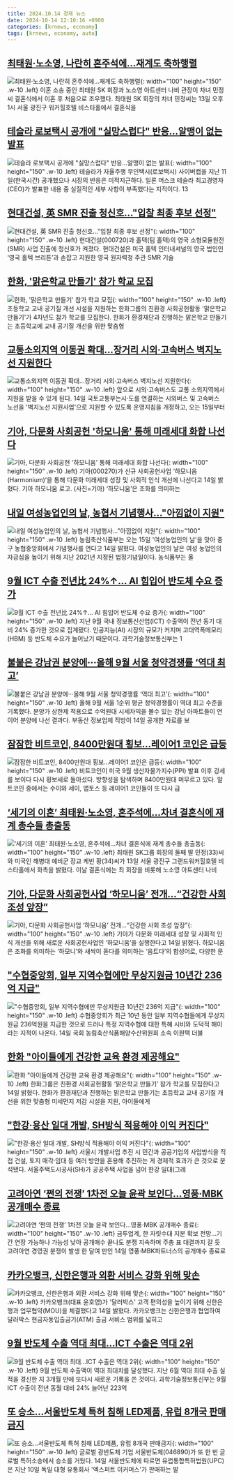 ```yaml
---
title: 2024.10.14 경제 뉴스
date: 2024-10-14 12:10:16 +0900
categories: [krnews, economy]
tags: [krnews, economy, auto]
---
```

## [최태원·노소영, 나란히 혼주석에…재계도 축하행렬](https://n.news.naver.com/mnews/article/215/0001183352)

![최태원·노소영, 나란히 혼주석에…재계도 축하행렬](https://mimgnews.pstatic.net/image/origin/215/2024/10/13/1183352.jpg?type=nf220_150){: width="100" height="150" .w-10 .left}
이혼 소송 중인 최태원 SK 회장과 노소영 아트센터 나비 관장이 차녀 민정 씨 결혼식에서 이혼 후 처음으로 조우했다. 최태원 SK 회장의 차녀 민정씨는 13일 오후 1시 서울 광진구 워커힐호텔 비스타홀에서 결혼식을

## [테슬라 로보택시 공개에 "실망스럽다" 반응…알맹이 없는 발표](https://n.news.naver.com/mnews/article/029/0002908106)

![테슬라 로보택시 공개에 "실망스럽다" 반응…알맹이 없는 발표](https://mimgnews.pstatic.net/image/origin/029/2024/10/13/2908106.jpg?type=nf220_150){: width="100" height="150" .w-10 .left}
테슬라가 자율주행 무인택시(로보택시) 사이버캡을 지난 11일(한국시간) 공개했으나 시장의 반응은 미적지근하다. 일론 머스크 테슬라 최고경영자(CEO)가 발표한 내용 중 실질적인 세부 사항이 부족했다는 지적이다. 13

## [현대건설, 英 SMR 진출 청신호…"입찰 최종 후보 선정"](https://n.news.naver.com/mnews/article/011/0004402304)

![현대건설, 英 SMR 진출 청신호…"입찰 최종 후보 선정"](https://mimgnews.pstatic.net/image/origin/011/2024/10/14/4402304.jpg?type=nf220_150){: width="100" height="150" .w-10 .left}
현대건설(000720)과 홀텍(팀 홀텍)의 영국 소형모듈원전(SMR) 사업 진출에 청신호가 켜졌다. 현대건설은 미국 홀텍 인터내셔널의 영국 법인인 ‘영국 홀텍 브리튼’과 손잡고 지원한 영국 원자력청 주관 SMR 기술

## [한화, '맑은학교 만들기' 참가 학교 모집](https://n.news.naver.com/mnews/article/277/0005483507)

![한화, '맑은학교 만들기' 참가 학교 모집](https://mimgnews.pstatic.net/image/origin/277/2024/10/14/5483507.jpg?type=nf220_150){: width="100" height="150" .w-10 .left}
초등학교 교내 공기질 개선 시설을 지원하는 한화그룹의 친환경 사회공헌활동 '맑은학교 만들기'가 4차년도 참가 학교를 모집한다. 한화가 환경재단과 진행하는 맑은학교 만들기는 초등학교에 교내 공기질 개선을 위한 맞춤형

## [교통소외지역 이동권 확대…장거리 시외·고속버스 벽지노선 지원한다](https://n.news.naver.com/mnews/article/030/0003246963)

![교통소외지역 이동권 확대…장거리 시외·고속버스 벽지노선 지원한다](https://mimgnews.pstatic.net/image/origin/030/2024/10/14/3246963.jpg?type=nf220_150){: width="100" height="150" .w-10 .left}
앞으로 시외·고속버스도 교통 소외지역에서 지원을 받을 수 있게 된다. 14일 국토교통부는시·도를 연결하는 시외버스 및 고속버스 노선을 '벽지노선 지원사업'으로 지원할 수 있도록 운영지침을 개정하고, 오는 15일부터

## [기아, 다문화 사회공헌 '하모니움' 통해 미래세대 화합 나선다](https://n.news.naver.com/mnews/article/018/0005858068)

![기아, 다문화 사회공헌 '하모니움' 통해 미래세대 화합 나선다](https://mimgnews.pstatic.net/image/origin/018/2024/10/14/5858068.jpg?type=nf220_150){: width="100" height="150" .w-10 .left}
기아(000270)가 신규 사회공헌사업 ‘하모니움(Harmonium)’을 통해 다문화 미래세대 성장 및 사회적 인식 개선에 나선다고 14일 밝혔다. 기아 하모니움 로고. (사진=기아) ‘하모니움’은 조화를 의미하는

## [내일 여성농업인의 날, 농협서 기념행사…"아낌없이 지원"](https://n.news.naver.com/mnews/article/001/0014981212)

![내일 여성농업인의 날, 농협서 기념행사…"아낌없이 지원"](https://mimgnews.pstatic.net/image/origin/001/2024/10/14/14981212.jpg?type=nf220_150){: width="100" height="150" .w-10 .left}
농림축산식품부는 오는 15일 '여성농업인의 날'을 맞아 중구 농협중앙회에서 기념행사를 연다고 14일 밝혔다. 여성농업인의 날은 여성 농업인의 자긍심을 높이기 위해 지난 2021년 지정된 법정기념일이다. 농식품부는 올

## [9월 ICT 수출 전년比 24%↑… AI 힘입어 반도체 수요 증가](https://n.news.naver.com/mnews/article/366/0001024005)

![9월 ICT 수출 전년比 24%↑… AI 힘입어 반도체 수요 증가](https://mimgnews.pstatic.net/image/origin/366/2024/10/14/1024005.jpg?type=nf220_150){: width="100" height="150" .w-10 .left}
지난 9월 국내 정보통신산업(ICT) 수출액이 전년 동기 대비 24% 증가한 것으로 집계됐다. 인공지능(AI) 시장의 규모가 커지며 고대역폭메모리(HBM) 등 반도체 수요가 늘어났기 때문이다. 과학기술정보통신부는 1

## [불붙은 강남권 분양에···올해 9월 서울 청약경쟁률 ‘역대 최고’](https://n.news.naver.com/mnews/article/032/0003326071)

![불붙은 강남권 분양에···올해 9월 서울 청약경쟁률 ‘역대 최고’](https://mimgnews.pstatic.net/image/origin/032/2024/10/14/3326071.jpg?type=nf220_150){: width="100" height="150" .w-10 .left}
올해 9월 서울 1순위 평균 청약경쟁률이 역대 최고 수준을 기록했다. 분양가 상한제 적용으로 수억원대 시세차익을 볼수 있는 강남 아파트들이 연이어 분양에 나선 결과다. 부동산 정보업체 직방이 14일 공개한 자료를 보

## [잠잠한 비트코인, 8400만원대 횡보…레이어1 코인은 급등](https://n.news.naver.com/mnews/article/003/0012836918)

![잠잠한 비트코인, 8400만원대 횡보…레이어1 코인은 급등](https://mimgnews.pstatic.net/image/origin/003/2024/10/14/12836918.jpg?type=nf220_150){: width="100" height="150" .w-10 .left}
비트코인이 미국 9월 생산자물가지수(PPI) 발표 이후 강세를 보이다 다시 횡보세로 돌아섰다. 방향성을 탐색하며 8400만원대 머무르고 있다. 알트코인 중에서는 수이와 세이, 앱토스 등 레이어1 코인들이 또 다시 급

## [‘세기의 이혼’ 최태원·노소영, 혼주석에…차녀 결혼식에 재계 총수들 총출동](https://n.news.naver.com/mnews/article/011/0004402060)

![‘세기의 이혼’ 최태원·노소영, 혼주석에…차녀 결혼식에 재계 총수들 총출동](https://mimgnews.pstatic.net/image/origin/011/2024/10/13/4402060.jpg?type=nf220_150){: width="100" height="150" .w-10 .left}
최태원 SK그룹 회장의 둘째 딸 민정(33)씨와 미국인 해병대 예비군 장교 케빈 황(34)씨가 13일 서울 광진구 그랜드워커힐호텔 비스타홀에서 화촉을 밝혔다. 이날 결혼식에는 최 회장을 비롯해 노소영 아트센터 나비

## [기아, 다문화 사회공헌사업 ‘하모니움’ 전개…“건강한 사회 조성 앞장”](https://n.news.naver.com/mnews/article/016/0002373338)

![기아, 다문화 사회공헌사업 ‘하모니움’ 전개…“건강한 사회 조성 앞장”](https://mimgnews.pstatic.net/image/origin/016/2024/10/14/2373338.jpg?type=nf220_150){: width="100" height="150" .w-10 .left}
기아가 다문화 미래세대 성장 및 사회적 인식 개선을 위해 새로운 사회공헌사업인 ‘하모니움’을 실행한다고 14일 밝혔다. 하모니움은 조화를 의미하는 ‘하모니’와 새싹이 돋다를 의미하는 ‘움트다’의 합성어로, 다양한 문

## ["수협중앙회, 일부 지역수협에만 무상지원금 10년간 236억 지급"](https://n.news.naver.com/mnews/article/003/0012836847)

!["수협중앙회, 일부 지역수협에만 무상지원금 10년간 236억 지급"](https://mimgnews.pstatic.net/image/origin/003/2024/10/14/12836847.jpg?type=nf220_150){: width="100" height="150" .w-10 .left}
수협중앙회가 최근 10년 동안 일부 지역수협들에게 무상지원금 236억원을 지급한 것으로 드러나 특정 지역수협에 대한 특혜 시비와 도덕적 해이라는 지적이 나온다. 14일 국회 농림축산식품해양수산위원회 소속 이원택 더불

## [한화 "아이들에게 건강한 교육 환경 제공해요"](https://n.news.naver.com/mnews/article/014/0005252813)

![한화 "아이들에게 건강한 교육 환경 제공해요"](https://mimgnews.pstatic.net/image/origin/014/2024/10/14/5252813.jpg?type=nf220_150){: width="100" height="150" .w-10 .left}
한화그룹은 친환경 사회공헌활동 ‘맑은학교 만들기’ 참가 학교를 모집한다고 14일 밝혔다. 한화가 환경재단과 진행하는 맑은학교 만들기는 초등학교 교내 공기질 개선을 위한 맞춤형 미세먼지 저감 시설을 지원, 아이들에게

## ["한강·용산 일대 개발, SH방식 적용해야 이익 커진다"](https://n.news.naver.com/mnews/article/008/0005100096)

!["한강·용산 일대 개발, SH방식 적용해야 이익 커진다"](https://mimgnews.pstatic.net/image/origin/008/2024/10/14/5100096.jpg?type=nf220_150){: width="100" height="150" .w-10 .left}
서울시 개발사업 추진 시 민간과 공공기업의 사업방식을 직접 건설, 토지 매각·임대 등 여러 방안을 혼용해 추진하는 게 경제적 효과가 큰 것으로 분석됐다. 서울주택도시공사(SH)가 공공주택 사업을 넘어 한강 일대(그레

## [고려아연 ‘쩐의 전쟁’ 1차전 오늘 윤곽 보인다…영풍·MBK 공개매수 종료](https://n.news.naver.com/mnews/article/021/0002664919)

![고려아연 ‘쩐의 전쟁’ 1차전 오늘 윤곽 보인다…영풍·MBK 공개매수 종료](https://mimgnews.pstatic.net/image/origin/021/2024/10/14/2664919.jpg?type=nf220_150){: width="100" height="150" .w-10 .left}
금투업계, 한 자릿수대 지분 확보 전망…기간 연장 가능하나 가능성 낮아 공개매수 끝나도 분쟁 지속하며 주총 표 대결까지 갈 듯 고려아연 경영권 분쟁이 발생 한 달여 만인 14일 영풍·MBK파트너스의 공개매수 종료로

## [카카오뱅크, 신한은행과 외환 서비스 강화 위해 맞손](https://n.news.naver.com/mnews/article/030/0003246856)

![카카오뱅크, 신한은행과 외환 서비스 강화 위해 맞손](https://mimgnews.pstatic.net/image/origin/030/2024/10/14/3246856.jpg?type=nf220_150){: width="100" height="150" .w-10 .left}
카카오뱅크(대표 윤호영)가 '달러박스' 고객 편의성을 높이기 위해 신한은행과 업무협약(MOU)을 체결했다고 14일 밝혔다. 카카오뱅크는 신한은행과 협업하여 달러박스 현금자동입출금기(ATM) 출금 서비스 범위를 넓히고

## [9월 반도체 수출 역대 최대…ICT 수출은 역대 2위](https://n.news.naver.com/mnews/article/003/0012837265)

![9월 반도체 수출 역대 최대…ICT 수출은 역대 2위](https://mimgnews.pstatic.net/image/origin/003/2024/10/14/12837265.jpg?type=nf220_150){: width="100" height="150" .w-10 .left}
9월 반도체 수출액이 역대 최대치를 달성했다. 지난 6월 역대 최대 수출 실적을 경신한 지 3개월 만에 또다시 새로운 기록을 쓴 것이다. 과학기술정보통신부는 9월 ICT 수출이 전년 동월 대비 24% 늘어난 223억

## [또 승소…서울반도체 특허 침해 LED제품, 유럽 8개국 판매금지](https://n.news.naver.com/mnews/article/421/0007841464)

![또 승소…서울반도체 특허 침해 LED제품, 유럽 8개국 판매금지](https://mimgnews.pstatic.net/image/origin/421/2024/10/14/7841464.jpg?type=nf220_150){: width="100" height="150" .w-10 .left}
글로벌 광반도체 기업 서울반도체(046890)가 또 한 번 글로벌 특허소송에서 승소를 거뒀다. 14일 서울반도체에 따르면 유럽통합특허법원(UPC)은 지난 10일 독일 대형 유통회사 '엑스퍼트 이커머스'가 판매하는 발


